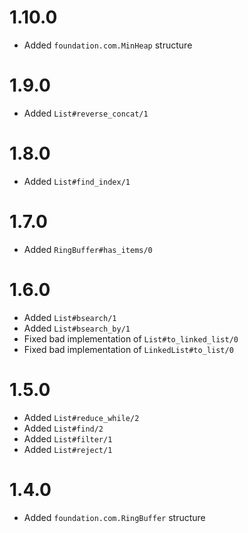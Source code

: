 # 1.10.0

* Added `foundation.com.MinHeap` structure

# 1.9.0

* Added `List#reverse_concat/1`

# 1.8.0

* Added `List#find_index/1`

# 1.7.0

* Added `RingBuffer#has_items/0`

# 1.6.0

* Added `List#bsearch/1`
* Added `List#bsearch_by/1`
* Fixed bad implementation of `List#to_linked_list/0`
* Fixed bad implementation of `LinkedList#to_list/0`

# 1.5.0

* Added `List#reduce_while/2`
* Added `List#find/2`
* Added `List#filter/1`
* Added `List#reject/1`

# 1.4.0

* Added `foundation.com.RingBuffer` structure
